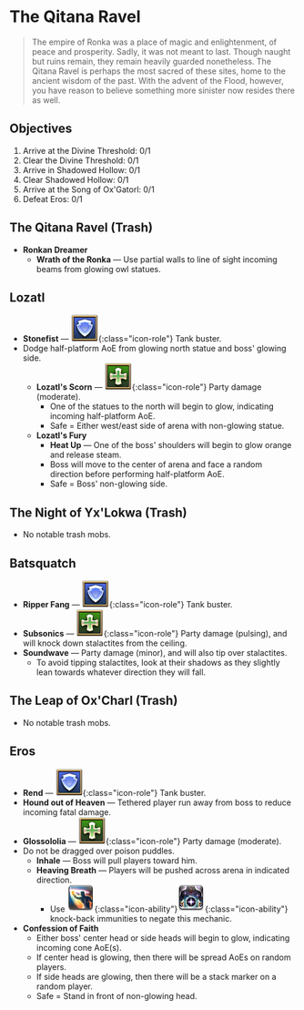 # The Qitana Ravel

> The empire of Ronka was a place of magic and enlightenment, of peace and prosperity. Sadly, it was not meant to last. Though naught but ruins remain, they remain heavily guarded nonetheless. The Qitana Ravel is perhaps the most sacred of these sites, home to the ancient wisdom of the past. With the advent of the Flood, however, you have reason to believe something more sinister now resides there as well.

## Objectives

1. Arrive at the Divine Threshold: 0/1
2. Clear the Divine Threshold: 0/1
3. Arrive in Shadowed Hollow: 0/1
4. Clear Shadowed Hollow: 0/1
5. Arrive at the Song of Ox'Gatorl: 0/1
6. Defeat Eros: 0/1

## The Qitana Ravel (Trash)

- **Ronkan Dreamer**
    - **Wrath of the Ronka** — Use partial walls to line of sight incoming beams from glowing owl statues.

## Lozatl

- **Stonefist** — ![](/assets/icons/role-sq_tank.png){:class="icon-role"} Tank buster.
- Dodge half-platform AoE from glowing north statue and boss' glowing side.
    - **Lozatl's Scorn** — ![](/assets/icons/role-sq_healer.png){:class="icon-role"} Party damage (moderate).
        - One of the statues to the north will begin to glow, indicating incoming half-platform AoE.
        - Safe = Either west/east side of arena with non-glowing statue.
    - **Lozatl's Fury**
        - **Heat Up** — One of the boss' shoulders will begin to glow orange and release steam.
        - Boss will move to the center of arena and face a random direction before performing half-platform AoE.
        - Safe = Boss' non-glowing side.

## The Night of Yx'Lokwa (Trash)

- No notable trash mobs.

## Batsquatch

- **Ripper Fang** — ![](/assets/icons/role-sq_tank.png){:class="icon-role"} Tank buster.
- **Subsonics** — ![](/assets/icons/role-sq_healer.png){:class="icon-role"} Party damage (pulsing), and will knock down stalactites from the ceiling.
- **Soundwave** — Party damage (minor), and will also tip over stalactites.
    - To avoid tipping stalactites, look at their shadows as they slightly lean towards whatever direction they will fall.

##  The Leap of Ox'Charl (Trash)

- No notable trash mobs.

## Eros

- **Rend** — ![](/assets/icons/role-sq_tank.png){:class="icon-role"} Tank buster.
- **Hound out of Heaven** — Tethered player run away from boss to reduce incoming fatal damage.
- **Glossololia** — ![](/assets/icons/role-sq_healer.png){:class="icon-role"} Party damage (moderate).
- Do not be dragged over poison puddles.
    - **Inhale** — Boss will pull players toward him.
    - **Heaving Breath** — Players will be pushed across arena in indicated direction.
        - Use ![](/assets/icons/ability_arms-length.png){:class="icon-ability"}![](/assets/icons/ability_surecast.png){:class="icon-ability"} knock-back immunities to negate this mechanic.
- **Confession of Faith**
    - Either boss' center head or side heads will begin to glow, indicating incoming cone AoE(s).
    - If center head is glowing, then there will be spread AoEs on random players.
    - If side heads are glowing, then there will be a stack marker on a random player.
    - Safe = Stand in front of non-glowing head.
